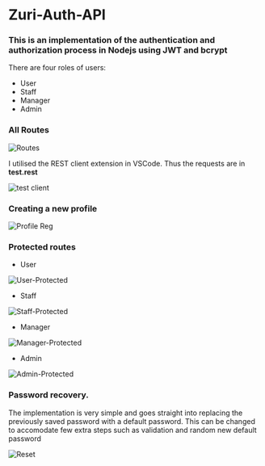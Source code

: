 # Zuri-Auth-API
### This is an implementation of the authentication and authorization process in Nodejs using JWT and bcrypt 

There are four roles of users: 
- User
- Staff
- Manager
- Admin

### All Routes

![Routes](https://user-images.githubusercontent.com/51035289/184552548-5f50a3c2-7698-4240-a078-1f2bcc2c352e.png)

I utilised the REST client extension in VSCode. Thus the requests are in **test.rest**

![test client](https://user-images.githubusercontent.com/51035289/184552462-a5a0444b-ff46-46c0-9e5c-b356f132974b.png)

### Creating a new profile

![Profile Reg](https://user-images.githubusercontent.com/51035289/184552470-98709393-5530-447d-ac47-c80ca2fe2ebc.png)

### Protected routes
- User

![User-Protected](https://user-images.githubusercontent.com/51035289/184552502-5cea6365-a6e0-450c-ac94-531250d5cce6.png)

- Staff

![Staff-Protected](https://user-images.githubusercontent.com/51035289/184552509-6eb7c775-8d13-4194-9038-13a808072a1b.png)

- Manager

![Manager-Protected](https://user-images.githubusercontent.com/51035289/184552634-edbe2589-3d3b-4d80-9ac5-239706a741bf.png)

- Admin

![Admin-Protected](https://user-images.githubusercontent.com/51035289/184552523-5161436d-6647-4066-a5b8-33752ccb0603.png)

### Password recovery.

The implementation is very simple and goes straight into replacing the previously saved password with a default password. This can be changed to accomodate few extra steps such as validation and random new default password

![Reset](https://user-images.githubusercontent.com/51035289/184552538-c732daba-6762-4084-b8c6-03e5425c1d1e.png)
